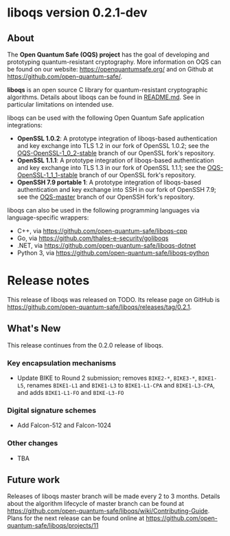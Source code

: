 liboqs version 0.2.1-dev
========================

About
-----

The **Open Quantum Safe (OQS) project** has the goal of developing and prototyping quantum-resistant cryptography.  More information on OQS can be found on our website: https://openquantumsafe.org/ and on Github at https://github.com/open-quantum-safe/.  

**liboqs** is an open source C library for quantum-resistant cryptographic algorithms.  Details about liboqs can be found in [README.md](https://github.com/open-quantum-safe/liboqs/blob/master/README.md).  See in particular limitations on intended use.

liboqs can be used with the following Open Quantum Safe application integrations:

- **OpenSSL 1.0.2**: A prototype integration of liboqs-based authentication and key exchange into TLS 1.2 in our fork of OpenSSL 1.0.2; see the [OQS-OpenSSL-1\_0\_2-stable](https://github.com/open-quantum-safe/openssl/tree/OQS-OpenSSL_1_0_2-stable) branch of our OpenSSL fork's repository.
- **OpenSSL 1.1.1**: A prototype integration of liboqs-based authentication and key exchange into TLS 1.3 in our fork of OpenSSL 1.1.1; see the [OQS-OpenSSL-1\_1\_1-stable](https://github.com/open-quantum-safe/openssl/tree/OQS-OpenSSL_1_1_1-stable) branch of our OpenSSL fork's repository.
- **OpenSSH 7.9 portable 1**: A prototype integration of liboqs-based authentication and key exchange into SSH in our fork of OpenSSH 7.9; see the [OQS-master](https://github.com/open-quantum-safe/openssh-portable/tree/OQS-master) branch of our OpenSSH fork's repository.

liboqs can also be used in the following programming languages via language-specific wrappers:

- C++, via https://github.com/open-quantum-safe/liboqs-cpp
- Go, via https://github.com/thales-e-security/goliboqs
- .NET, via https://github.com/open-quantum-safe/liboqs-dotnet
- Python 3, via https://github.com/open-quantum-safe/liboqs-python

Release notes
=============

This release of liboqs was released on TODO.  Its release page on GitHub is https://github.com/open-quantum-safe/liboqs/releases/tag/0.2.1.

What's New
----------

This release continues from the 0.2.0 release of liboqs.

### Key encapsulation mechanisms

- Update BIKE to Round 2 submission; removes `BIKE2-*`, `BIKE3-*`, `BIKE1-L5`, renames `BIKE1-L1` and `BIKE1-L3` to `BIKE1-L1-CPA` and `BIKE1-L3-CPA`, and adds `BIKE1-L1-FO` and `BIKE-L3-FO`

### Digital signature schemes

- Add Falcon-512 and Falcon-1024

### Other changes

- TBA

Future work
-----------

Releases of liboqs master branch will be made every 2 to 3 months.  Details about the algorithm lifecycle of master branch can be found at https://github.com/open-quantum-safe/liboqs/wiki/Contributing-Guide.  Plans for the next release can be found online at https://github.com/open-quantum-safe/liboqs/projects/11
